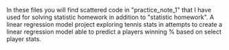 In these files you will find scattered code in "practice_note_1" that I have used for solving statistic homework in addition to "statistic homework". A linear regression model project exploring tennis stats in attempts to create a linear regression model able to predict a players winning % based on select player stats.
